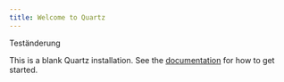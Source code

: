 ```yaml
---
title: Welcome to Quartz
---
```

Teständerung


This is a blank Quartz installation.
See the [documentation](https://quartz.jzhao.xyz) for how to get started.
